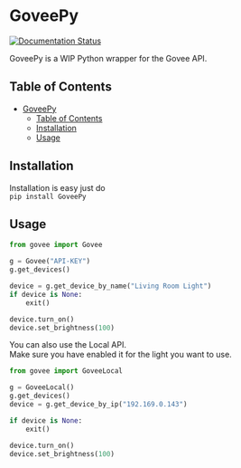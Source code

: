 # GoveePy
[![Documentation Status](https://readthedocs.org/projects/goveepy/badge/?version=latest)](https://goveepy.readthedocs.io/en/latest/?badge=latest)

GoveePy is a WIP Python wrapper for the Govee API.

## Table of Contents

- [GoveePy](#goveepy)
  - [Table of Contents](#table-of-contents)
  - [Installation](#installation)
  - [Usage](#usage)

## Installation

Installation is easy just do  
`pip install GoveePy`

## Usage

```python
from govee import Govee

g = Govee("API-KEY")
g.get_devices()

device = g.get_device_by_name("Living Room Light")
if device is None:
    exit()

device.turn_on()
device.set_brightness(100)
```

You can also use the Local API.   
Make sure you have enabled it for the light you want to use.

```python
from govee import GoveeLocal

g = GoveeLocal()
g.get_devices()
device = g.get_device_by_ip("192.169.0.143")

if device is None:
    exit()

device.turn_on()
device.set_brightness(100)

```


